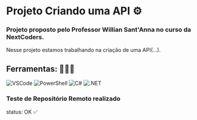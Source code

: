 # Projeto Criando uma API ⚙️

### Projeto proposto pelo Professor Willian Sant'Anna no curso da NextCoders.
Nesse projeto estamos trabalhando na criação de uma API(...).

## Ferramentas: 👨🏾‍💻

![VSCode](https://img.shields.io/badge/Visual_Studio_Code-0078D4?style=for-the-badge&logo=visual%20studio%20code&logoColor=white)
![PowerShell](https://img.shields.io/badge/powershell-5391FE?style=for-the-badge&logo=powershell&logoColor=white)
![C#](https://img.shields.io/badge/C%23-239120?style=for-the-badge&logo=c-sharp&logoColor=white)
![.NET](https://img.shields.io/badge/.NET-5C2D91?style=for-the-badge&logo=.net&logoColor=white)

### Teste de Repositório Remoto realizado
status: OK ✅
